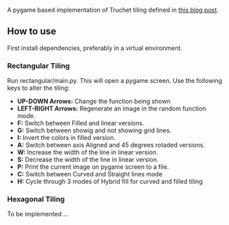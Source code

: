 A pygame based implementation of Truchet tiling defined in [this blog post](https://medium.com/@adbaysal/exploring-truchet-tiles-da61f02981a0).

## How to use
First install dependencies, preferably in a virtual environment.

### Rectangular Tiling
Run rectangular/main.py. This will open a pygame screen. Use the following keys to alter the tiling:

* **UP-DOWN Arrows:** Change the function being shown
* **LEFT-RIGHT Arrows:** Regenerate an image in the random function mode.
* **F:** Switch between Filled and linear versions.
* **G:** Switch between showig and not showing grid lines.
* **I:** Invert the colors in filled version.
* **A:** Switch between axis Aligned and 45 degrees rotaded versions.
* **W:** Increase the width of the line in linear version.
* **S:** Decrease the width of the line in linear version.
* **P:** Print the current image on pygame screen to a file.
* **C:** Switch between Curved and Straight lines mode
* **H:** Cycle through 3 modes of Hybrid fill for curved and filled tiling

### Hexagonal Tiling
To be implemented ...